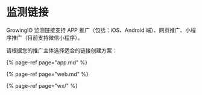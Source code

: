 # 监测链接

GrowingIO 监测链接支持 APP 推广（包括：iOS、Android 端）、网页推广、小程序推广（目前支持微信小程序）。

请根据您的推广主体选择适合的链接创建方案：

{% page-ref page="app.md" %}

{% page-ref page="web.md" %}

{% page-ref page="wx/" %}

